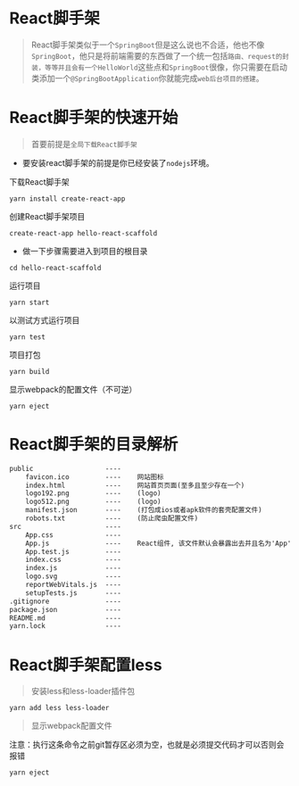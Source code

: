 # React脚手架

> React脚手架类似于一个`SpringBoot`但是这么说也不合适，他也不像`SpringBoot`，他只是将前端需要的东西做了一个统一包括`路由、request的封装，等等并且会有一个HelloWorld`这些点和`SpringBoot`很像，你只需要在启动类添加一个`@SpringBootApplication`你就能完成`web后台项目的搭建`。

# React脚手架的快速开始

> 首要前提是`全局下载React脚手架`

- 要安装react脚手架的前提是你已经安装了`nodejs`环境。

下载React脚手架

```shell
yarn install create-react-app
```

创建React脚手架项目

```shell
create-react-app hello-react-scaffold
```

- 做一下步骤需要进入到项目的根目录

```shell
cd hello-react-scaffold
```

运行项目

```shell
yarn start
```

以测试方式运行项目

```shell
yarn test
```

项目打包

```shell
yarn build
```

显示webpack的配置文件（不可逆）

```shell
yarn eject
```

# React脚手架的目录解析

```txt
public                  ----    
    favicon.ico         ----    网站图标
    index.html          ----    网站首页页面(至多且至少存在一个)
    logo192.png         ----    (logo)
    logo512.png         ----    (logo)
    manifest.json       ----    (打包成ios或者apk软件的套壳配置文件)
    robots.txt          ----    (防止爬虫配置文件)
src                     ----
    App.css             ----
    App.js              ----    React组件, 该文件默认会暴露出去并且名为'App'
    App.test.js         ----
    index.css           ----
    index.js            ----
    logo.svg            ----
    reportWebVitals.js  ----
    setupTests.js       ----
.gitignore              ----
package.json            ----
README.md               ----
yarn.lock               ----
```

# React脚手架配置less

> 安装less和less-loader插件包

```shell
yarn add less less-loader
```

> 显示webpack配置文件

注意：执行这条命令之前git暂存区必须为空，也就是必须提交代码才可以否则会报错

```shell
yarn eject
```